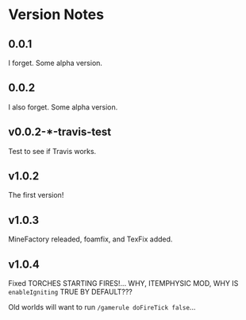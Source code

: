 # Version Notes

## 0.0.1

I forget. Some alpha version.

## 0.0.2

I also forget. Some alpha version.

## v0.0.2-*-travis-test

Test to see if Travis works.

## v1.0.2

The first version!


## v1.0.3

MineFactory releaded, foamfix, and TexFix added.

## v1.0.4

Fixed TORCHES STARTING FIRES!... WHY, ITEMPHYSIC MOD, WHY IS `enableIgniting` TRUE BY DEFAULT???

Old worlds will want to run `/gamerule doFireTick false`...